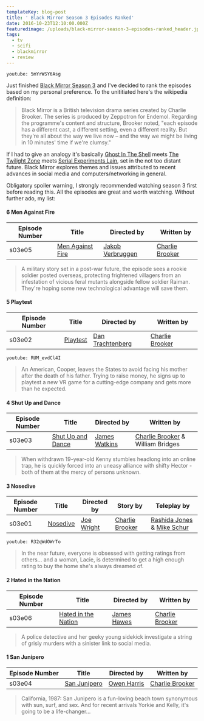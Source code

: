 ```yaml
---
templateKey: blog-post
title: ' Black Mirror Season 3 Episodes Ranked'
date: 2016-10-23T12:10:00.000Z
featuredimage: /uploads/black-mirror-season-3-episodes-ranked_header.jpg
tags:
  - tv
  - scifi
  - blackmirror
  - review
---
```


`youtube: 5mYrWSY6Asg`

Just finished [Black Mirror Season 3](https://en.wikipedia.org/wiki/List_of_Black_Mirror_episodes#Series_3_.282016.29) and I've decided to rank the episodes based on my personal preference. To the unititiated here's the wikipedia definition:

> Black Mirror is a British television drama series created by Charlie Brooker. The series is produced by Zeppotron for Endemol. Regarding the programme's content and structure, Brooker noted, "each episode has a different cast, a different setting, even a different reality. But they're all about the way we live now – and the way we might be living in 10 minutes' time if we're clumsy."

If I had to give an analogy it's basically [Ghost In The Shell](https://en.wikipedia.org/wiki/Ghost_in_the_Shell:_Stand_Alone_Complex) meets [The Twilight Zone](https://en.wikipedia.org/wiki/The_Twilight_Zone) meets [Serial Experiments Lain](https://en.wikipedia.org/wiki/Serial_Experiments_Lain), set in the not too distant future. Black Mirror explores themes and issues attributed to recent advances in social media and computers/networking in general.

Obligatory spoiler warning, I strongly recommended watching season 3 first before reading this. All the episodes are great and worth watching. Without further ado, my list:

#### 6 Men Against Fire

| Episode Number | Title                                                              | Directed by                                                        | Written by                                                       |
| -------------- | ------------------------------------------------------------------ | ------------------------------------------------------------------ | ---------------------------------------------------------------- |
| s03e05         | [Men Against Fire](https://en.wikipedia.org/wiki/Men_Against_Fire) | [Jakob Verbruggen](https://en.wikipedia.org/wiki/Jakob_Verbruggen) | [Charlie Brooker](https://en.wikipedia.org/wiki/Charlie_Brooker) |

> A military story set in a post-war future, the episode sees a rookie soldier posted overseas, protecting frightened villagers from an infestation of vicious feral mutants alongside fellow soldier Raiman. They're hoping some new technological advantage will save them.

#### 5 Playtest

| Episode Number | Title                                                               | Directed by                                                        | Written by                                                       |
| -------------- | ------------------------------------------------------------------- | ------------------------------------------------------------------ | ---------------------------------------------------------------- |
| s03e02         | [Playtest](<https://en.wikipedia.org/wiki/Playtest_(Black_Mirror)>) | [Dan Trachtenberg](https://en.wikipedia.org/wiki/Dan_Trachtenberg) | [Charlie Brooker](https://en.wikipedia.org/wiki/Charlie_Brooker) |

`youtube: RUM_evdCl4I`

> An American, Cooper, leaves the States to avoid facing his mother after the death of his father. Trying to raise money, he signs up to playtest a new VR game for a cutting-edge company and gets more than he expected.

#### 4 Shut Up and Dance

| Episode Number | Title                                                                                 | Directed by                                                               | Written by                                                                         |
| -------------- | ------------------------------------------------------------------------------------- | ------------------------------------------------------------------------- | ---------------------------------------------------------------------------------- |
| s03e03         | [Shut Up and Dance](<https://en.wikipedia.org/wiki/Shut_Up_and_Dance_(Black_Mirror)>) | [James Watkins](<https://en.wikipedia.org/wiki/James_Watkins_(director)>) | [Charlie Brooker](https://en.wikipedia.org/wiki/Charlie_Brooker) & William Bridges |

> When withdrawn 19-year-old Kenny stumbles headlong into an online trap, he is quickly forced into an uneasy alliance with shifty Hector - both of them at the mercy of persons unknown.

#### 3 Nosedive

| Episode Number | Title                                              | Directed by                                            | Story by                                                         | Teleplay by                                                                                                              |
| -------------- | -------------------------------------------------- | ------------------------------------------------------ | ---------------------------------------------------------------- | ------------------------------------------------------------------------------------------------------------------------ |
| s03e01         | [Nosedive](https://en.wikipedia.org/wiki/Nosedive) | [Joe Wright](https://en.wikipedia.org/wiki/Joe_Wright) | [Charlie Brooker](https://en.wikipedia.org/wiki/Charlie_Brooker) | [Rashida Jones](https://en.wikipedia.org/wiki/Rashida_Jones) & [Mike Schur](https://en.wikipedia.org/wiki/Michael_Schur) |

`youtube: R32qWdOWrTo`

> In the near future, everyone is obsessed with getting ratings from others... and a woman, Lacie, is determined to get a high enough rating to buy the home she's always dreamed of.

#### 2 Hated in the Nation

| Episode Number | Title                                                                                     | Directed by                                              | Written by                                                       |
| -------------- | ----------------------------------------------------------------------------------------- | -------------------------------------------------------- | ---------------------------------------------------------------- |
| s03e06         | [Hated in the Nation](<https://en.wikipedia.org/wiki/Hated_in_the_Nation_(Black_Mirror)>) | [James Hawes](https://en.wikipedia.org/wiki/James_Hawes) | [Charlie Brooker](https://en.wikipedia.org/wiki/Charlie_Brooker) |

> A police detective and her geeky young sidekick investigate a string of grisly murders with a sinister link to social media.

#### 1 San Junipero

| Episode Number | Title                                                      | Directed by                                                           | Written by                                                       |
| -------------- | ---------------------------------------------------------- | --------------------------------------------------------------------- | ---------------------------------------------------------------- |
| s03e04         | [San Junipero](https://en.wikipedia.org/wiki/San_Junipero) | [Owen Harris](<https://en.wikipedia.org/wiki/Owen_Harris_(director)>) | [Charlie Brooker](https://en.wikipedia.org/wiki/Charlie_Brooker) |

> California, 1987: San Junipero is a fun-loving beach town synonymous with sun, surf, and sex. And for recent arrivals Yorkie and Kelly, it's going to be a life-changer...
